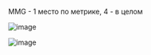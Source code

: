 MMG - 1 место по метрике, 4 - в целом

![image](https://github.com/user-attachments/assets/36faaa0c-77dd-47c8-a69c-e9d9caa63e68)

![image](https://github.com/user-attachments/assets/3a7bdb65-0b10-4161-9a5d-006ccc786118)
